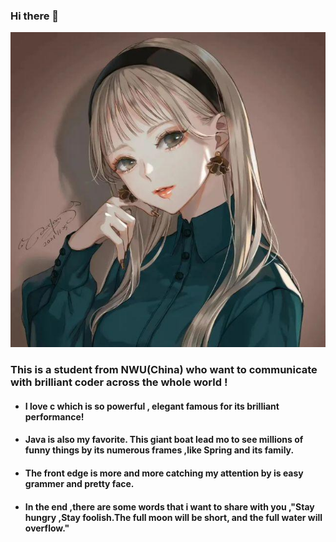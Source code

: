 ### Hi there 👋

![](https://raw.githubusercontent.com/yang19690000/picture/master/641%20(1).jpg)

### This is a student from NWU(China) who want to communicate with brilliant coder across the whole world !

- #### I love c which is so powerful , elegant  famous for its brilliant performance!
- #### Java is also my favorite. This  giant boat lead mo to see millions of funny things by its  numerous frames ,like Spring and its family.
- #### The front edge is more and more catching my attention by is easy grammer and pretty face.
- #### In the end ,there are some words that i want to share with you ,"Stay hungry ,Stay foolish.The full moon will be short, and the full water will overflow."

